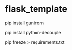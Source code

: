 # flask_template

pip install gunicorn


pip install python-decouple


pip freeze > requirements.txt
